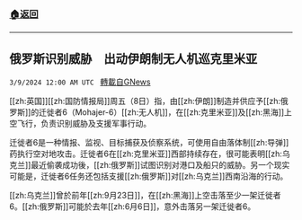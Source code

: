 ###  [:house:返回](README.md)
---


## 俄罗斯识别威胁　出动伊朗制无人机巡克里米亚
`3/9/2024 12:00 AM UTC ` [轉載自GNews](https://gnews.org/articles/2378556)

[[zh:英国]][[zh:国防情报局]]周五（8日）指，由[[zh:伊朗]]制造并供应予[[zh:俄罗斯]]的迁徙者6（Mohajer-6）[[zh:无人机]]，在[[zh:克里米亚]]及[[zh:黑海]]上空飞行，负责识别威胁及支援军事行动。

迁徙者6是一种情报、监视、目标捕获及侦察系统，可使用自由落体制[[zh:导弹]]药执行空对地攻击。迁徙者6在[[zh:克里米亚]]西部持续存在，很可能表明[[zh:乌克兰]]最近偷袭成功後，[[zh:俄罗斯]]试图识别对港口及船只的威胁。另一个现实可能是，迁徙者6任务还包括支援[[zh:俄罗斯]]对[[zh:乌克兰]]西南沿海的行动。

[[zh:乌克兰]]曾於前年[[zh:9月23日]]，在[[zh:黑海]]上空击落至少一架迁徙者6。[[zh:俄罗斯]]可能於去年[[zh:6月6日]]，意外击落另一架迁徙者6。
